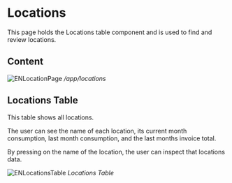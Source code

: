 # Locations

This page holds the Locations table component and is used to find and review
locations.

## Content

![ENLocationPage](../../../assets/ENLocationPage.png) _/app/locations_

## Locations Table

This table shows all locations.

The user can see the name of each location, its current month consumption, last
month consumption, and the last months invoice total.

By pressing on the name of the location, the user can inspect that locations
data.

![ENLocationsTable](../../../assets/ENLocationsTable.png) _Locations Table_
